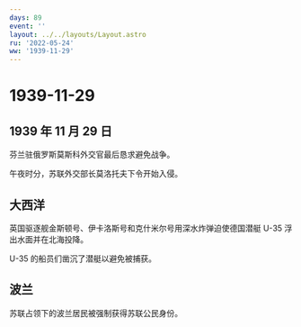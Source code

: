 ```yaml
---
days: 89
event: ''
layout: ../../layouts/Layout.astro
ru: '2022-05-24'
ww: '1939-11-29'
---
```


# 1939-11-29

## 1939 年 11 月 29 日

芬兰驻俄罗斯莫斯科外交官最后恳求避免战争。

午夜时分，苏联外交部长莫洛托夫下令开始入侵。

## 大西洋

英国驱逐舰金斯顿号、伊卡洛斯号和克什米尔号用深水炸弹迫使德国潜艇 U-35
浮出水面并在北海投降。

U-35 的船员们凿沉了潜艇以避免被捕获。

## 波兰

苏联占领下的波兰居民被强制获得苏联公民身份。